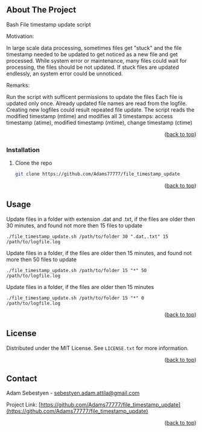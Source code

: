 <!-- Improved compatibility of back to top link: See: https://github.com/othneildrew/Best-README-Template/pull/73 -->
<a id="readme-top"></a>
<!--
*** Thanks for checking out the Best-README-Template. If you have a suggestion
*** that would make this better, please fork the repo and create a pull request
*** or simply open an issue with the tag "enhancement".
*** Don't forget to give the project a star!
*** Thanks again! Now go create something AMAZING! :D
-->



<!-- ABOUT THE PROJECT -->
## About The Project

Bash File timestamp update script

Motivation: 

In large scale data processing, sometimes files get "stuck" and the file timestamp needed to be updated to get noticed as a new file and get processed.
While system error or maintenance, many files could wait for processing, the files should be not updated.
If stuck files are updated endlessly, an system error could be unnoticed.

Remarks: 

Run the script with sufficent permissions to update the files
Each file is updated only once. Already updated file names are read from the logfile. Creating new logfiles could result repeated file update.
The script reads the modified timestamp (mtime) and modifies all 3 timestamps: access timestamp (atime), modified timestamp (mtime), change timestamp (ctime)

<p align="right">(<a href="#readme-top">back to top</a>)</p>



### Installation

1. Clone the repo
   ```sh
   git clone https://github.com/Adams77777/file_timestamp_update
   ```

<p align="right">(<a href="#readme-top">back to top</a>)</p>



<!-- USAGE EXAMPLES -->
## Usage

Update files in a folder with extension .dat and .txt, if the files are older then 30 minutes, and found not more then 15 files to update
```
./file_timestamp_update.sh /path/to/folder 30 ".dat,.txt" 15 /path/to/logfile.log
```

Update files in a folder, if the files are older then 15 minutes, and found not more then 50 files to update
```
./file_timestamp_update.sh /path/to/folder 15 "*" 50 /path/to/logfile.log
```

Update files in a folder, if the files are older then 15 minutes
```
./file_timestamp_update.sh /path/to/folder 15 "*" 0 /path/to/logfile.log
```

<p align="right">(<a href="#readme-top">back to top</a>)</p>



<!-- LICENSE -->
## License

Distributed under the MIT License. See `LICENSE.txt` for more information.

<p align="right">(<a href="#readme-top">back to top</a>)</p>



<!-- CONTACT -->
## Contact

Adam Sebestyen - sebestyen.adam.attila@gmail.com

Project Link: [https://github.com/Adams77777/file_timestamp_update](https://github.com/Adams77777/file_timestamp_update)

<p align="right">(<a href="#readme-top">back to top</a>)</p>
